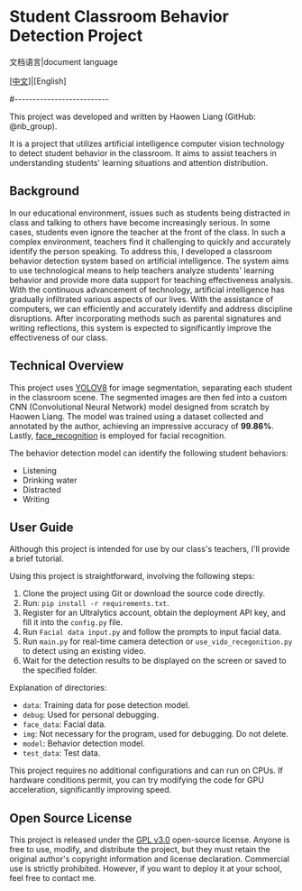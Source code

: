 # Student Classroom Behavior Detection Project

文档语言|document language

[[中文](README_ZH.md)]|[English]

#--------------------------

This project was developed and written by Haowen Liang (GitHub: @nb_group).

It is a project that utilizes artificial intelligence computer vision technology to detect student behavior in the classroom. It aims to assist teachers in understanding students' learning situations and attention distribution.

## Background
In our educational environment, issues such as students being distracted in class and talking to others have become increasingly serious. In some cases, students even ignore the teacher at the front of the class. In such a complex environment, teachers find it challenging to quickly and accurately identify the person speaking. To address this, I developed a classroom behavior detection system based on artificial intelligence. The system aims to use technological means to help teachers analyze students' learning behavior and provide more data support for teaching effectiveness analysis. With the continuous advancement of technology, artificial intelligence has gradually infiltrated various aspects of our lives. With the assistance of computers, we can efficiently and accurately identify and address discipline disruptions. After incorporating methods such as parental signatures and writing reflections, this system is expected to significantly improve the effectiveness of our class.

## Technical Overview

This project uses [YOLOV8](https://github.com/ultralytics/ultralytics) for image segmentation, separating each student in the classroom scene. The segmented images are then fed into a custom CNN (Convolutional Neural Network) model designed from scratch by Haowen Liang. The model was trained using a dataset collected and annotated by the author, achieving an impressive accuracy of **99.86%**. Lastly, [face_recognition](https://github.com/ageitgey/face_recognition/) is employed for facial recognition.

The behavior detection model can identify the following student behaviors:
- Listening
- Drinking water
- Distracted
- Writing

## User Guide

Although this project is intended for use by our class's teachers, I'll provide a brief tutorial.

Using this project is straightforward, involving the following steps:

1. Clone the project using Git or download the source code directly.
2. Run: `pip install -r requirements.txt`.
3. Register for an Ultralytics account, obtain the deployment API key, and fill it into the `config.py` file.
4. Run `Facial data input.py` and follow the prompts to input facial data.
5. Run `main.py` for real-time camera detection or `use_vido_recegonition.py` to detect using an existing video.
6. Wait for the detection results to be displayed on the screen or saved to the specified folder.

Explanation of directories:
 - `data`: Training data for pose detection model.
 - `debug`: Used for personal debugging.
 - `face_data`: Facial data.
 - `img`: Not necessary for the program, used for debugging. Do not delete.
 - `model`: Behavior detection model.
 - `test_data`: Test data.

This project requires no additional configurations and can run on CPUs. If hardware conditions permit, you can try modifying the code for GPU acceleration, significantly improving speed.

## Open Source License

This project is released under the [GPL v3.0](https://github.com/KSXGitHub/GPL-3.0/blob/89c928a17db494bb6f4c4013d77f5bee076d057d/LICENSE) open-source license. Anyone is free to use, modify, and distribute the project, but they must retain the original author's copyright information and license declaration. Commercial use is strictly prohibited. However, if you want to deploy it at your school, feel free to contact me.

